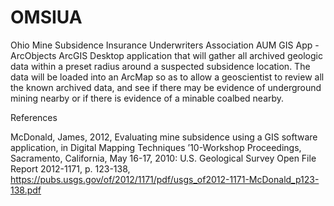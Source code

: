 # OMSIUA
Ohio Mine Subsidence Insurance Underwriters Association AUM GIS App - ArcObjects ArcGIS Desktop application that will gather all archived geologic data within a preset radius around a suspected subsidence location. The data will be loaded into an ArcMap so as to allow a geoscientist to review all the known archived data, and see if there may be evidence of underground mining nearby or if there is evidence of a minable coalbed nearby.

References

McDonald, James, 2012, Evaluating mine subsidence using a GIS software application, in Digital Mapping Techniques ’10-Workshop Proceedings, Sacramento, California, May 16-17, 2010: U.S. Geological Survey Open File Report 2012-1171, p. 123-138, https://pubs.usgs.gov/of/2012/1171/pdf/usgs_of2012-1171-McDonald_p123-138.pdf
